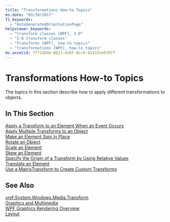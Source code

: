 ```yaml
---
title: "Transformations How-to Topics"
ms.date: "03/30/2017"
f1_keywords: 
  - "AutoGeneratedOrientationPage"
helpviewer_keywords: 
  - "transform classes [WPF], 2-D"
  - "2-D transform classes"
  - "Transforms [WPF], how-to topics"
  - "transformations [WPF], how-to topics"
ms.assetid: ff71384e-8811-420f-8cc8-0a3332e0397f
---
```

# Transformations How-to Topics
The topics in this section describe how to apply different transformations to objects.  
  
## In This Section  
 [Apply a Transform to an Element When an Event Occurs](../../../../docs/framework/wpf/graphics-multimedia/how-to-apply-a-transform-to-an-element-when-an-event-occurs.md)  
 [Apply Multiple Transforms to an Object](../../../../docs/framework/wpf/graphics-multimedia/how-to-apply-multiple-transforms-to-an-object.md)  
 [Make an Element Spin in Place](../../../../docs/framework/wpf/graphics-multimedia/how-to-make-an-element-spin-in-place.md)  
 [Rotate an Object](../../../../docs/framework/wpf/graphics-multimedia/how-to-rotate-an-object.md)  
 [Scale an Element](../../../../docs/framework/wpf/graphics-multimedia/how-to-scale-an-element.md)  
 [Skew an Element](../../../../docs/framework/wpf/graphics-multimedia/how-to-skew-an-element.md)  
 [Specify the Origin of a Transform by Using Relative Values](../../../../docs/framework/wpf/graphics-multimedia/how-to-specify-the-origin-of-a-transform-by-using-relative-values.md)  
 [Translate an Element](../../../../docs/framework/wpf/graphics-multimedia/how-to-translate-an-element.md)  
 [Use a MatrixTransform to Create Custom Transforms](../../../../docs/framework/wpf/graphics-multimedia/how-to-use-a-matrixtransform-to-create-custom-transforms.md)  
  
## See Also  
 <xref:System.Windows.Media.Transform>  
 [Graphics and Multimedia](../../../../docs/framework/wpf/graphics-multimedia/index.md)  
 [WPF Graphics Rendering Overview](../../../../docs/framework/wpf/graphics-multimedia/wpf-graphics-rendering-overview.md)  
 [Layout](../../../../docs/framework/wpf/advanced/layout.md)
